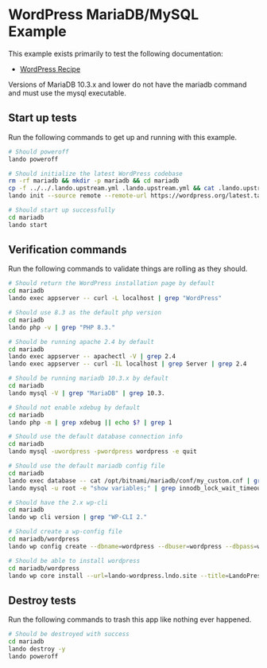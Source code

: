 WordPress MariaDB/MySQL Example
===============================

This example exists primarily to test the following documentation:

* [WordPress Recipe](https://docs.devwithlando.io/tutorials/wordpress.html)

Versions of MariaDB 10.3.x and lower do not have the mariadb command and must use the mysql executable.

## Start up tests

Run the following commands to get up and running with this example.

```bash
# Should poweroff
lando poweroff

# Should initialize the latest WordPress codebase
rm -rf mariadb && mkdir -p mariadb && cd mariadb
cp -f ../../.lando.upstream.yml .lando.upstream.yml && cat .lando.upstream.yml
lando init --source remote --remote-url https://wordpress.org/latest.tar.gz --recipe wordpress --webroot wordpress --name lando-wordpress-mariadb --option php=8.3 --option database=mariadb:10.3

# Should start up successfully
cd mariadb
lando start
```

## Verification commands

Run the following commands to validate things are rolling as they should.

```bash
# Should return the WordPress installation page by default
cd mariadb
lando exec appserver -- curl -L localhost | grep "WordPress"

# Should use 8.3 as the default php version
cd mariadb
lando php -v | grep "PHP 8.3."

# Should be running apache 2.4 by default
cd mariadb
lando exec appserver -- apachectl -V | grep 2.4
lando exec appserver -- curl -IL localhost | grep Server | grep 2.4

# Should be running mariadb 10.3.x by default
cd mariadb
lando mysql -V | grep "MariaDB" | grep 10.3.

# Should not enable xdebug by default
cd mariadb
lando php -m | grep xdebug || echo $? | grep 1

# Should use the default database connection info
cd mariadb
lando mysql -uwordpress -pwordpress wordpress -e quit

# Should use the default mariadb config file
cd mariadb
lando exec database -- cat /opt/bitnami/mariadb/conf/my_custom.cnf | grep "innodb_lock_wait_timeout = 121"
lando mysql -u root -e "show variables;" | grep innodb_lock_wait_timeout | grep 121

# Should have the 2.x wp-cli
cd mariadb
lando wp cli version | grep "WP-CLI 2."

# Should create a wp-config file
cd mariadb/wordpress
lando wp config create --dbname=wordpress --dbuser=wordpress --dbpass=wordpress --dbhost=database --force

# Should be able to install wordpress
cd mariadb/wordpress
lando wp core install --url=lando-wordpress.lndo.site --title=LandoPress --admin_user=admin --admin_email=mike@pirog.com --skip-email
```

## Destroy tests

Run the following commands to trash this app like nothing ever happened.

```bash
# Should be destroyed with success
cd mariadb
lando destroy -y
lando poweroff
```

